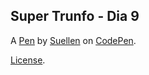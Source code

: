 Super Trunfo - Dia 9
--------------------


A [Pen](https://codepen.io/suserafim/pen/BapWWJK) by [Suellen](https://codepen.io/suserafim) on [CodePen](https://codepen.io).

[License](https://codepen.io/suserafim/pen/BapWWJK/license).